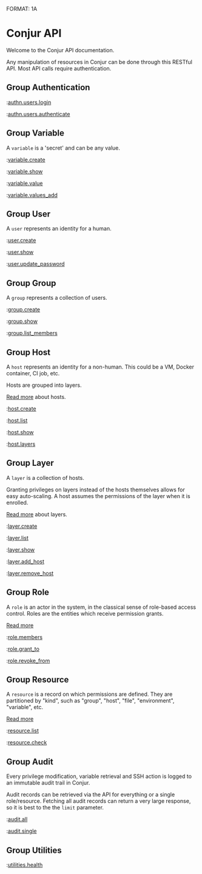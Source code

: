 FORMAT: 1A

# Conjur API

Welcome to the Conjur API documentation.

Any manipulation of resources in Conjur can be done through this RESTful API.
Most API calls require authentication.

## Group Authentication

:[authn.users.login](authn.users.login.md)

:[authn.users.authenticate](authn.users.authenticate.md)

## Group Variable

A `variable` is a 'secret' and can be any value.

:[variable.create](variable.create.md)

:[variable.show](variable.show.md)

:[variable.value](variable.value.md)

:[variable.values_add](variable.values_add.md)

## Group User

A `user` represents an identity for a human.

:[user.create](user.create.md)

:[user.show](user.show.md)

:[user.update_password](user.update_password.md)

## Group Group

A `group` represents a collection of users.

:[group.create](group.create.md)

:[group.show](group.show.md)

:[group.list_members](group.list_members.md)

## Group Host

A `host` represents an identity for a non-human. This could be a VM, Docker container, CI job, etc.

Hosts are grouped into layers.

[Read more](https://developer.conjur.net/reference/services/directory/host/) about hosts.

:[host.create](host.create.md)

:[host.list](host.list.md)

:[host.show](host.show.md)

:[host.layers](host.layers.md)

## Group Layer

A `layer` is a collection of hosts.

Granting privileges on layers instead of the hosts themselves allows for easy auto-scaling.
A host assumes the permissions of the layer when it is enrolled.

[Read more](https://developer.conjur.net/reference/services/directory/layer/) about layers.

:[layer.create](layer.create.md)

:[layer.list](layer.list.md)

:[layer.show](layer.show.md)

:[layer.add_host](layer.add_host.md)

:[layer.remove_host](layer.remove_host.md)

## Group Role

A `role` is an actor in the system, in the classical sense of role-based access control. 
Roles are the entities which receive permission grants.

[Read more](https://developer.conjur.net/reference/services/authorization/role/)

:[role.members](role.members.md)

:[role.grant_to](role.grant_to.md)

:[role.revoke_from](role.revoke_from.md)

## Group Resource

A `resource` is a record on which permissions are defined. 
They are partitioned by "kind", such as "group", "host", "file", "environment", "variable", etc.

[Read more](https://developer.conjur.net/reference/services/authorization/resource/)

:[resource.list](resource.list.md)

:[resource.check](resource.check.md)

## Group Audit

Every privilege modification, variable retrieval and SSH action is logged to an immutable audit trail in Conjur.

Audit records can be retrieved via the API for everything or a single role/resource.
Fetching all audit records can return a very large response, so it is best to the the `limit` parameter.

:[audit.all](audit.all.md)

:[audit.single](audit.single.md)

## Group Utilities

:[utilities.health](utilities.health.md)
